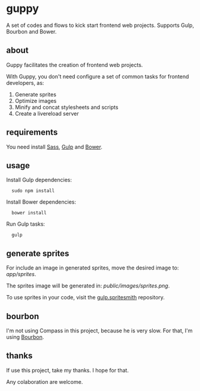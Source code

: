 # guppy
A set of codes and flows to kick start frontend web projects. Supports Gulp, Bourbon and Bower.

## about

Guppy facilitates the creation of frontend web projects.

With Guppy, you don't need configure a set of common tasks for frontend developers, as:

1. Generate sprites
2. Optimize images
3. Minify and concat stylesheets and scripts
4. Create a livereload server

## requirements

You need install [Sass](http://sass-lang.com/), [Gulp](http://gulpjs.com/) and [Bower](https://bower.io/).

## usage

Install Gulp dependencies:
```shell
  sudo npm install
```

Install Bower dependencies:
```shell
  bower install
```

Run Gulp tasks:
```shell
  gulp
```

## generate sprites

For include an image in generated sprites, move the desired image to: *app/sprites*.

The sprites image will be generated in: *public/images/sprites.png*.

To use sprites in your code, visit the [gulp.spritesmith](https://github.com/twolfson/gulp.spritesmith) repository.

## bourbon

I'm not using Compass in this project, because he is very slow. For that, I'm using [Bourbon](http://bourbon.io/).

## thanks

If use this project, take my thanks. I hope for that.

Any colaboration are welcome.
